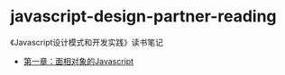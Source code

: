 # javascript-design-partner-reading
《Javascript设计模式和开发实践》读书笔记

- [第一章：面相对象的Javascript](https://github.com/liangfung/javascript-design-partner-reading/blob/master/chaper1.md)
